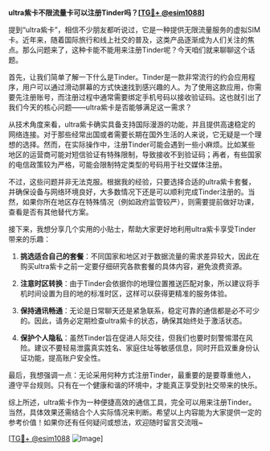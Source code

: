**ultra紫卡不限流量卡可以注册Tinder吗？[[TG💪+ @esim1088](https://t.me/s/esim1088)]**

提到“ultra紫卡”，相信不少朋友都听说过，它是一种提供无限流量服务的虚拟SIM卡。近年来，随着国际旅行和线上社交的普及，这类产品逐渐成为人们关注的焦点。那么问题来了，这种卡能不能用来注册Tinder呢？今天咱们就来聊聊这个话题。

首先，让我们简单了解一下什么是Tinder。Tinder是一款非常流行的约会应用程序，用户可以通过滑动屏幕的方式快速找到感兴趣的人。为了使用这款应用，你需要先注册账号，而注册过程中通常需要绑定手机号码以接收验证码。这也就引出了我们今天的核心问题——ultra紫卡是否能够满足这一需求？

从技术角度来看，ultra紫卡确实具备支持国际漫游的功能，并且提供高速稳定的网络连接。对于那些经常出国或者需要长期在国外生活的人来说，它无疑是一个理想的选择。然而，在实际操作中，注册Tinder可能会遇到一些小麻烦。比如某些地区的运营商可能对短信验证有特殊限制，导致接收不到验证码；再者，有些国家的电信政策较为严格，可能会限制特定类型的号码用于社交媒体注册。

不过，这些问题并非无法克服。根据我的经验，只要选择合适的ultra紫卡套餐，并确保设备与网络环境良好，大多数情况下还是可以顺利完成Tinder注册的。当然，如果你所在地区存在特殊情况（例如政府监管较严），则需要提前做好功课，查看是否有其他替代方案。

接下来，我想分享几个实用的小贴士，帮助大家更好地利用ultra紫卡享受Tinder带来的乐趣：

1. **挑选适合自己的套餐**：不同国家和地区对于数据流量的需求差异较大，因此在购买ultra紫卡之前一定要仔细研究各款套餐的具体内容，避免浪费资源。
   
2. **注意时区转换**：由于Tinder会依据你的地理位置推送匹配对象，所以建议将手机时间设置为目的地的标准时区，这样可以获得更精准的服务体验。

3. **保持通讯畅通**：无论是日常聊天还是紧急联系，稳定可靠的通信都是必不可少的。因此，请务必定期检查ultra紫卡的状态，确保其始终处于激活状态。

4. **保护个人隐私**：虽然Tinder旨在促进人际交往，但我们也要时刻警惕潜在风险。建议不要轻易泄露真实姓名、家庭住址等敏感信息，同时开启双重身份认证功能，提高账户安全性。

最后，我想强调一点：无论采用何种方式注册Tinder，最重要的是要尊重他人，遵守平台规则。只有在一个健康和谐的环境中，才能真正享受到社交带来的快乐。

综上所述，ultra紫卡作为一种便捷高效的通信工具，完全可以用来注册Tinder。当然，具体效果还需结合个人实际情况来判断。希望以上内容能为大家提供一定的参考价值！如果你还有任何疑问或想法，欢迎随时留言交流哦~

[[TG💪+ @esim1088](https://t.me/s/esim1088) ![Image](https://i.postimg.cc/4NQfJmqS/Snipaste-2025-05-13-00-14-12.png)]
